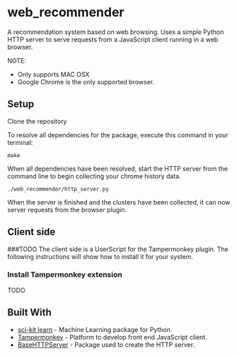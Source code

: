 # web_recommender
A recommendation system based on web browsing. Uses a simple Python HTTP server to serve requests from
a JavaScript client running in a web browser.

NOTE:
- Only supports MAC OSX
- Google Chrome is the only supported browser.

## Setup
Clone the repository

To resolve all dependencies for the package, execute this command in your terminal:

```
make
```

When all dependencies have been resolved, start the HTTP server from the command line to begin collecting your chrome history data.
```
./web_recommender/http_server.py
```


When the server is finished and the clusters have been collected, it can now server requests from the browser plugin. 

## Client side
###TODO
The client side is a UserScript for the Tampermonkey plugin. The following instructions will show how to
install it for your system.

### Install Tampermonkey extension
TODO

## Built With

* [sci-kit learn](http://scikit-learn.org/stable/index.html) - Machine Learning package for Python.
* [Tampermonkey](https://tampermonkey.net/) - Platform to develop front end JavaScript client.
* [BaseHTTPServer](https://docs.python.org/2/library/basehttpserver.html) - Package used to create the HTTP server.
